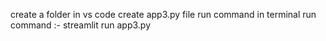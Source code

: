 create a folder in vs code
create app3.py file
run command in terminal
run command :- streamlit run app3.py
